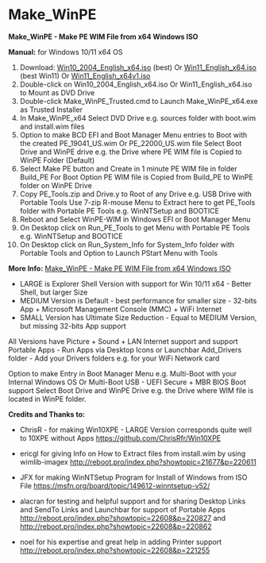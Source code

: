 # Make_WinPE
**Make_WinPE - Make PE WIM File from x64 Windows ISO**
 
**Manual:**  for Windows 10/11 x64 OS
 
1. Download:  [Win10_2004_English_x64.iso](https://tb.rg-adguard.net/public.php) (best)     Or  [Win11_English_x64.iso](https://www.heidoc.net/joomla/technology-science/microsoft/67-microsoft-windows-and-office-iso-download-tool) (best Win11)  Or    [Win11_English_x64v1.iso](https://www.microsoft.com/en-us/software-download/windows11)
2. Double-click on Win10_2004_English_x64.iso Or  Win11_English_x64.iso to Mount as DVD Drive
3. Double-click Make_WinPE_Trusted.cmd to Launch Make_WinPE_x64.exe as Trusted Installer
4. In Make_WinPE_x64 Select DVD Drive e.g. sources folder with boot.wim and install.wim files
5. Option to make BCD EFI and Boot Manager Menu entries to Boot with the created PE_19041_US.wim  Or  PE_22000_US.wim file
    Select Boot Drive and WinPE drive e.g. the Drive where PE WIM file is Copied to WinPE Folder (Default)
6. Select Make PE button and Create in 1 minute PE WIM file in folder Build_PE
   For Boot Option PE WIM file is Copied from Build_PE to WinPE folder on WinPE Drive
7. Copy PE_Tools.zip and Drive.y to Root of any Drive e.g. USB Drive with Portable Tools
   Use 7-zip R-mouse Menu to Extract here to get PE_Tools folder with Portable PE Tools e.g. WinNTSetup and BOOTICE
8. Reboot and Select WinPE-WIM in Windows EFI or Boot Manager Menu
9. On Desktop click on Run_PE_Tools to get Menu with Portable PE Tools e.g. WinNTSetup and BOOTICE
10. On Desktop click on Run_System_Info for System_Info folder with Portable Tools and Option to Launch PStart Menu with Tools

**More Info:** [Make_WinPE - Make PE WIM File from x64 Windows ISO](http://reboot.pro/index.php?showtopic=22608)
 
- LARGE is Explorer Shell Version with support for Win 10/11 x64 - Better Shell, but larger Size 
- MEDIUM Version is Default - best performance for smaller size - 32-bits App + Microsoft Management Console (MMC) + WiFi Internet
- SMALL Version has Ultimate Size Reduction - Equal to MEDIUM Version, but missing 32-bits App support

All Versions have Picture + Sound + LAN Internet support and support Portable Apps - Run Apps via Desktop Icons or Launchbar
Add_Drivers folder - Add your Drivers folders e.g. for your WiFi Network card

Option to make Entry in Boot Manager Menu e.g.  Multi-Boot with your Internal Windows OS Or Multi-Boot USB - UEFI Secure + MBR BIOS Boot support
Select Boot Drive and WinPE Drive e.g. the Drive where WIM file is located in WinPE folder.

**Credits and Thanks to:**
 
- ChrisR - for making Win10XPE - LARGE Version corresponds quite well to 10XPE without Apps
  https://github.com/ChrisRfr/Win10XPE

- ericgl for giving Info on How to Extract files from install.wim by using wimlib-imagex
  http://reboot.pro/index.php?showtopic=21677&p=220611

- JFX for making WinNTSetup Program for Install of Windows from ISO File
  https://msfn.org/board/topic/149612-winntsetup-v52/
  
- alacran for testing and helpful support and for sharing Desktop Links and SendTo Links and Launchbar for support of Portable Apps
  http://reboot.pro/index.php?showtopic=22608&p=220827  and  http://reboot.pro/index.php?showtopic=22608&p=220862
  
- noel for his expertise and great help in adding Printer support
  http://reboot.pro/index.php?showtopic=22608&p=221255

